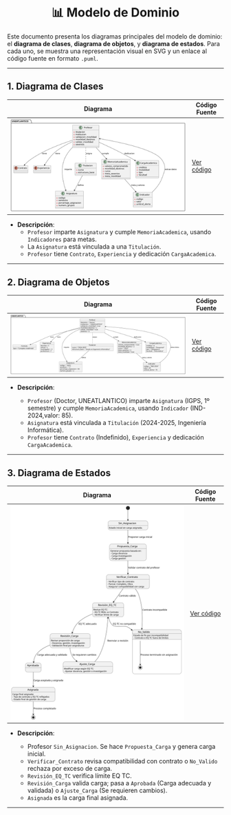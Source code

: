 <div align="center">

# 📊 Modelo de Dominio

</div>

Este documento presenta los diagramas principales del modelo de dominio: el **diagrama de clases**, **diagrama de objetos**, y **diagrama de estados**. Para cada uno, se muestra una representación visual en SVG y un enlace al código fuente en formato `.puml`.

---

## 1. Diagrama de Clases


| **Diagrama** | **Código Fuente** |
|--------------|--------------------|
| ![Diagrama de Clases](/images/modelosUML/MdD/diagramaDeClases.svg) | [Ver código](/modelosUML/MdD/diagramaDeClases.puml) |

- **Descripción**: 
  - `Profesor` imparte `Asignatura` y cumple `MemoriaAcademica`, usando `Indicadores` para metas.
  - La `Asignatura` está vinculada a una `Titulación`.
  - `Profesor` tiene `Contrato`, `Experiencia` y dedicación `CargaAcademica`.

---

## 2. Diagrama de Objetos



| **Diagrama** | **Código Fuente** |
|--------------|--------------------|
| ![Diagrama de Objetos](/images/modelosUML/MdD/diagramaDeObjetos.svg) | [Ver código](/modelosUML/MdD/diagramaDeObjetos.puml) |

- **Descripción**:

  - `Profesor` (Doctor, UNEATLANTICO) imparte `Asignatura` (IGPS, 1º semestre) y cumple `MemoriaAcademica`, usando `Indicador` (IND-2024,valor: 85).
  - `Asignatura` está vinculada a `Titulación` (2024-2025, Ingeniería Informática).
  - `Profesor` tiene `Contrato` (Indefinido), `Experiencia` y dedicación `CargaAcademica`.

---

## 3. Diagrama de Estados


| **Diagrama** | **Código Fuente** |
|--------------|--------------------|
| ![Diagrama de Estados](/images/modelosUML/MdD/diagramaDeEstados.svg) | [Ver código](/modelosUML/MdD/diagramaDeEstados.puml) |

- **Descripción**:

  - Profesor `Sin_Asignacion`. Se hace `Propuesta_Carga` y genera carga inicial.
  - `Verificar_Contrato` revisa compatibilidad con contrato o `No_Valido` rechaza por exceso de carga.
  - `Revisión_EQ_TC` verifica límite EQ TC.
  - `Revisión_Carga` valida carga; pasa a `Aprobada` (Carga adecuada y validada) o `Ajuste_Carga` (Se requieren cambios).
  - `Asignada` es la carga final asignada.

--- 
